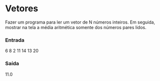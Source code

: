 # Vetores

Fazer um programa para ler um vetor de N números inteiros. Em seguida, mostrar na tela a média aritmética somente
dos números pares lidos.

### Entrada

6
8 2 11 14 13 20

### Saída

11.0